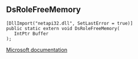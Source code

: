 ## DsRoleFreeMemory

```
[DllImport("netapi32.dll", SetLastError = true)]
public static extern void DsRoleFreeMemory(
   IntPtr Buffer
);
```

[Microsoft documentation](TODO)
